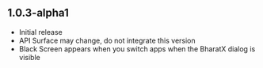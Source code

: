 ## 1.0.3-alpha1

* Initial release
* API Surface may change, do not integrate this version
* Black Screen appears when you switch apps when the BharatX dialog is visible

